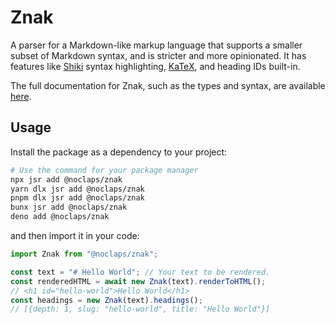 # Znak

A parser for a Markdown-like markup language that supports a smaller subset of Markdown syntax, and is stricter and more opinionated. It has features like [Shiki](https://shiki.style) syntax highlighting, [KaTeX](https://katex.org), and heading IDs built-in.

The full documentation for Znak, such as the types and syntax, are available [here](https://docs.zerolimits.dev/znak).

## Usage

Install the package as a dependency to your project:

```sh
# Use the command for your package manager
npx jsr add @noclaps/znak
yarn dlx jsr add @noclaps/znak
pnpm dlx jsr add @noclaps/znak
bunx jsr add @noclaps/znak
deno add @noclaps/znak
```

and then import it in your code:

```ts
import Znak from "@noclaps/znak";

const text = "# Hello World"; // Your text to be rendered.
const renderedHTML = await new Znak(text).renderToHTML();
// <h1 id="hello-world">Hello World</h1>
const headings = new Znak(text).headings();
// [{depth: 1, slug: "hello-world", title: "Hello World"}]
```
